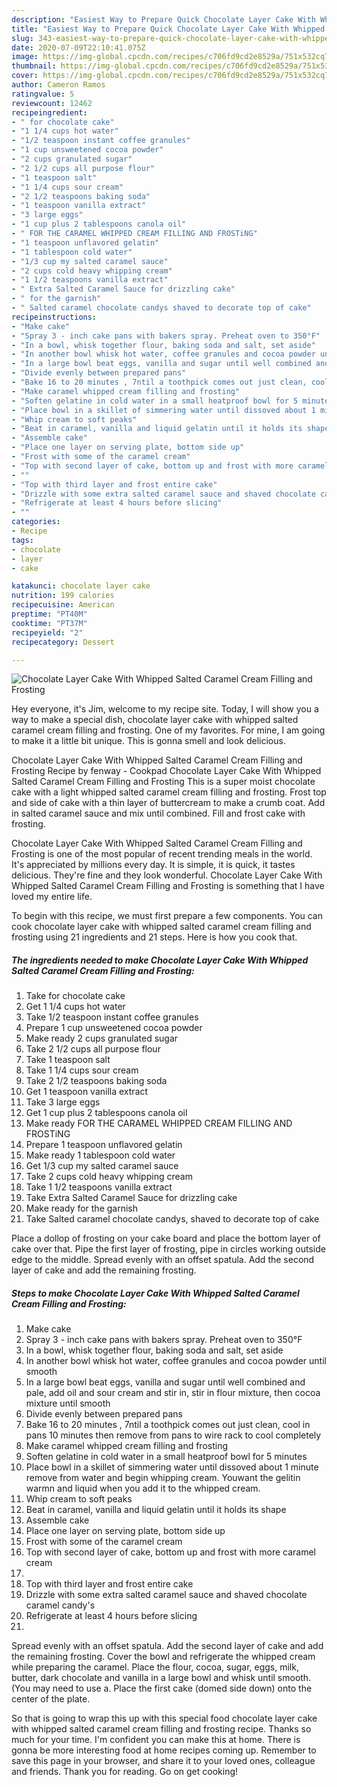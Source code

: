 ```yaml
---
description: "Easiest Way to Prepare Quick Chocolate Layer Cake With Whipped Salted Caramel Cream Filling and Frosting"
title: "Easiest Way to Prepare Quick Chocolate Layer Cake With Whipped Salted Caramel Cream Filling and Frosting"
slug: 343-easiest-way-to-prepare-quick-chocolate-layer-cake-with-whipped-salted-caramel-cream-filling-and-frosting
date: 2020-07-09T22:10:41.075Z
image: https://img-global.cpcdn.com/recipes/c706fd9cd2e8529a/751x532cq70/chocolate-layer-cake-with-whipped-salted-caramel-cream-filling-and-frosting-recipe-main-photo.jpg
thumbnail: https://img-global.cpcdn.com/recipes/c706fd9cd2e8529a/751x532cq70/chocolate-layer-cake-with-whipped-salted-caramel-cream-filling-and-frosting-recipe-main-photo.jpg
cover: https://img-global.cpcdn.com/recipes/c706fd9cd2e8529a/751x532cq70/chocolate-layer-cake-with-whipped-salted-caramel-cream-filling-and-frosting-recipe-main-photo.jpg
author: Cameron Ramos
ratingvalue: 5
reviewcount: 12462
recipeingredient:
- " for chocolate cake"
- "1 1/4 cups hot water"
- "1/2 teaspoon instant coffee granules"
- "1 cup unsweetened cocoa powder"
- "2 cups granulated sugar"
- "2 1/2 cups all purpose flour"
- "1 teaspoon salt"
- "1 1/4 cups sour cream"
- "2 1/2 teaspoons baking soda"
- "1 teaspoon vanilla extract"
- "3 large eggs"
- "1 cup plus 2 tablespoons canola oil"
- " FOR THE CARAMEL WHIPPED CREAM FILLING AND FROSTiNG"
- "1 teaspoon unflavored gelatin"
- "1 tablespoon cold water"
- "1/3 cup my salted caramel sauce"
- "2 cups cold heavy whipping cream"
- "1 1/2 teaspoons vanilla extract"
- " Extra Salted Caramel Sauce for drizzling cake"
- " for the garnish"
- " Salted caramel chocolate candys shaved to decorate top of cake"
recipeinstructions:
- "Make cake"
- "Spray 3 - inch cake pans with bakers spray. Preheat oven to 350°F"
- "In a bowl, whisk together flour, baking soda and salt, set aside"
- "In another bowl whisk hot water, coffee granules and cocoa powder until smooth"
- "In a large bowl beat eggs, vanilla and sugar until well combined and pale, add oil and sour cream and stir in, stir in flour mixture, then cocoa mixture until smooth"
- "Divide evenly between prepared pans"
- "Bake 16 to 20 minutes , 7ntil a toothpick comes out just clean, cool in pans 10 minutes then remove from pans to wire rack to cool completely"
- "Make caramel whipped cream filling and frosting"
- "Soften gelatine in cold water in a small heatproof bowl for 5 minutes"
- "Place bowl in a skillet of simmering water until dissoved about 1 minute remove from water and begin whipping cream. Youwant the gelitin warmn and liquid when you add it to the whipped cream."
- "Whip cream to soft peaks"
- "Beat in caramel, vanilla and liquid gelatin until it holds its shape"
- "Assemble cake"
- "Place one layer on serving plate, bottom side up"
- "Frost with some of the caramel cream"
- "Top with second layer of cake, bottom up and frost with more caramel cream"
- ""
- "Top with third layer and frost entire cake"
- "Drizzle with some extra salted caramel sauce and shaved chocolate caramel candy&#39;s"
- "Refrigerate at least 4 hours before slicing"
- ""
categories:
- Recipe
tags:
- chocolate
- layer
- cake

katakunci: chocolate layer cake 
nutrition: 199 calories
recipecuisine: American
preptime: "PT40M"
cooktime: "PT37M"
recipeyield: "2"
recipecategory: Dessert

---
```



![Chocolate Layer Cake With Whipped Salted Caramel Cream Filling and Frosting](https://img-global.cpcdn.com/recipes/c706fd9cd2e8529a/751x532cq70/chocolate-layer-cake-with-whipped-salted-caramel-cream-filling-and-frosting-recipe-main-photo.jpg)

Hey everyone, it's Jim, welcome to my recipe site. Today, I will show you a way to make a special dish, chocolate layer cake with whipped salted caramel cream filling and frosting. One of my favorites. For mine, I am going to make it a little bit unique. This is gonna smell and look delicious.

Chocolate Layer Cake With Whipped Salted Caramel Cream Filling and Frosting Recipe by fenway - Cookpad Chocolate Layer Cake With Whipped Salted Caramel Cream Filling and Frosting This is a super moist chocolate cake with a light whipped salted caramel cream filling and frosting. Frost top and side of cake with a thin layer of buttercream to make a crumb coat. Add in salted caramel sauce and mix until combined. Fill and frost cake with frosting.

Chocolate Layer Cake With Whipped Salted Caramel Cream Filling and Frosting is one of the most popular of recent trending meals in the world. It's appreciated by millions every day. It is simple, it is quick, it tastes delicious. They're fine and they look wonderful. Chocolate Layer Cake With Whipped Salted Caramel Cream Filling and Frosting is something that I have loved my entire life.


To begin with this recipe, we must first prepare a few components. You can cook chocolate layer cake with whipped salted caramel cream filling and frosting using 21 ingredients and 21 steps. Here is how you cook that.

<!--inarticleads1-->

##### The ingredients needed to make Chocolate Layer Cake With Whipped Salted Caramel Cream Filling and Frosting:

1. Take  for chocolate cake
1. Get 1 1/4 cups hot water
1. Take 1/2 teaspoon instant coffee granules
1. Prepare 1 cup unsweetened cocoa powder
1. Make ready 2 cups granulated sugar
1. Take 2 1/2 cups all purpose flour
1. Take 1 teaspoon salt
1. Take 1 1/4 cups sour cream
1. Take 2 1/2 teaspoons baking soda
1. Get 1 teaspoon vanilla extract
1. Take 3 large eggs
1. Get 1 cup plus 2 tablespoons canola oil
1. Make ready  FOR THE CARAMEL WHIPPED CREAM FILLING AND FROSTiNG
1. Prepare 1 teaspoon unflavored gelatin
1. Make ready 1 tablespoon cold water
1. Get 1/3 cup my salted caramel sauce
1. Take 2 cups cold heavy whipping cream
1. Take 1 1/2 teaspoons vanilla extract
1. Take  Extra Salted Caramel Sauce for drizzling cake
1. Make ready  for the garnish
1. Take  Salted caramel chocolate candys, shaved to decorate top of cake


Place a dollop of frosting on your cake board and place the bottom layer of cake over that. Pipe the first layer of frosting, pipe in circles working outside edge to the middle. Spread evenly with an offset spatula. Add the second layer of cake and add the remaining frosting. 

<!--inarticleads2-->

##### Steps to make Chocolate Layer Cake With Whipped Salted Caramel Cream Filling and Frosting:

1. Make cake
1. Spray 3 - inch cake pans with bakers spray. Preheat oven to 350°F
1. In a bowl, whisk together flour, baking soda and salt, set aside
1. In another bowl whisk hot water, coffee granules and cocoa powder until smooth
1. In a large bowl beat eggs, vanilla and sugar until well combined and pale, add oil and sour cream and stir in, stir in flour mixture, then cocoa mixture until smooth
1. Divide evenly between prepared pans
1. Bake 16 to 20 minutes , 7ntil a toothpick comes out just clean, cool in pans 10 minutes then remove from pans to wire rack to cool completely
1. Make caramel whipped cream filling and frosting
1. Soften gelatine in cold water in a small heatproof bowl for 5 minutes
1. Place bowl in a skillet of simmering water until dissoved about 1 minute remove from water and begin whipping cream. Youwant the gelitin warmn and liquid when you add it to the whipped cream.
1. Whip cream to soft peaks
1. Beat in caramel, vanilla and liquid gelatin until it holds its shape
1. Assemble cake
1. Place one layer on serving plate, bottom side up
1. Frost with some of the caramel cream
1. Top with second layer of cake, bottom up and frost with more caramel cream
1. 
1. Top with third layer and frost entire cake
1. Drizzle with some extra salted caramel sauce and shaved chocolate caramel candy&#39;s
1. Refrigerate at least 4 hours before slicing
1. 


Spread evenly with an offset spatula. Add the second layer of cake and add the remaining frosting. Cover the bowl and refrigerate the whipped cream while preparing the caramel. Place the flour, cocoa, sugar, eggs, milk, butter, dark chocolate and vanilla in a large bowl and whisk until smooth. (You may need to use a. Place the first cake (domed side down) onto the center of the plate. 

So that is going to wrap this up with this special food chocolate layer cake with whipped salted caramel cream filling and frosting recipe. Thanks so much for your time. I'm confident you can make this at home. There is gonna be more interesting food at home recipes coming up. Remember to save this page in your browser, and share it to your loved ones, colleague and friends. Thank you for reading. Go on get cooking!
